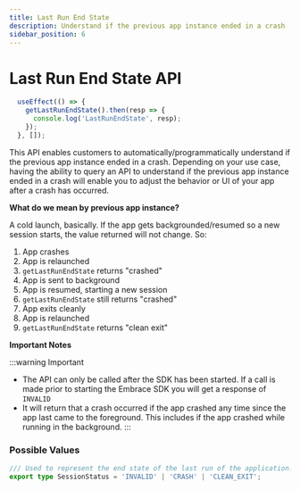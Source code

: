 ```yaml
---
title: Last Run End State
description: Understand if the previous app instance ended in a crash
sidebar_position: 6
---
```


# Last Run End State API

```javascript
  useEffect(() => {
    getLastRunEndState().then(resp => {
      console.log('LastRunEndState', resp);
    });
  }, []);
```

This API enables customers to automatically/programmatically understand if the previous app instance ended in a crash. Depending on your use case, having the ability to query an API to understand if the previous app instance ended in a crash will enable you to adjust the behavior or UI of your app after a crash has occurred.

**What do we mean by previous app instance?**  

A cold launch, basically. If the app gets backgrounded/resumed so a new session starts, the value returned will not change. So:

1. App crashes
2. App is relaunched
3. `getLastRunEndState` returns "crashed"
4. App is sent to background
5. App is resumed, starting a new session
6. `getLastRunEndState` still returns "crashed"
7. App exits cleanly
8. App is relaunched
9. `getLastRunEndState` returns "clean exit"

**Important Notes**

:::warning Important

- The API can only be called after the SDK has been started. If a call is made prior to starting the Embrace SDK you will get a response of `INVALID`
- It will return that a crash occurred if the app crashed any time since the app last came to the foreground. This includes if the app crashed while running in the background.
:::

### Possible Values

```typescript
/// Used to represent the end state of the last run of the application.
export type SessionStatus = 'INVALID' | 'CRASH' | 'CLEAN_EXIT';
```
